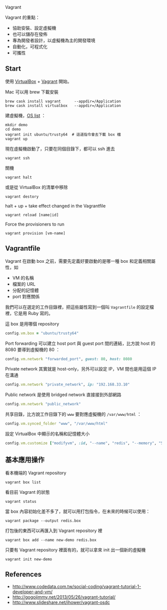 Vagrant

Vagrant 的重點：

* 協助安裝、設定虛擬機
* 也可以儲存在發佈
* 專為開發者設計，以虛擬機為主的開發環境
* 自動化，可程式化
* 可攜性

## Start

使用 [VirtualBox](https://www.virtualbox.org/) + [Vagrant](https://www.vagrantup.com/) 開始。

Mac 可以用 brew 下載安裝

    brew cask install vagrant      --appdir=/Application
    brew cask install virtualbox   --appdir=/Application

建虛擬機，[OS list](http://www.vagrantbox.es/) ：

    mkdir demo
    cd demo
    vagrant init ubuntu/trusty64  # 這道指令會去下載 box 檔
    vagrant up

現在虛擬機啟動了，只要在同個目錄下，都可以 ssh 進去

    vagrant ssh

關機

    vagrant halt

或是從 VirtualBox 的清單中移除

    vagrant destory

halt + up + take effect changed in the Vagrantfile

    vagrant reload [name|id]

Force the provisioners to run

    vagrant provision [vm-name] 

## Vagrantfile

Vagrant 在啟動 box 之前，需要先定義好要啟動的是哪一種 box 和定義相關屬性，如

* VM 的名稱
* 檔案的 URL
* 分配的記憶體
* port 對應關係

我們可以在選定的工作目錄裡，把這些屬性寫到一個叫 `Vagrantfile` 的設定檔裡，它是用 Ruby 寫的。

這 box 是用哪個 repository

```ruby
config.vm.box = "ubuntu/trusty64"
```

Port forwarding 可以建立 host port 與 guest port 間的連結，比方說 host 的 8080 要導到虛擬機的 80 ：

```ruby
config.vm.network "forwarded_port", guest: 80, host: 8080
```

Private network 其實就是 host-only，另外可以設定 IP，VM 間也是用這個 IP 在溝通

```ruby
config.vm.network "private_network", ip: "192.168.33.10"
```

Public network 是使用 bridged network 直接接到外部網路

```ruby
config.vm.network "public_network"
```

共享目錄，比方說工作目錄下的 `www` 要對應虛擬機的 `/var/www/html` ：

```ruby
config.vm.synced_folder "www", "/var/www/html"
```

設定 VirtualBox 中顯示的名稱和記憶體大小

```ruby
config.vm.customize ["modifyvm", :id, "--name", "redis", "--memory", "512"]
```

## 基本應用操作

看本機端的 Vagrant repository

    vagrant box list

看目前 Vagrant 的狀態

    vagrant status

當 box 內容初始化差不多了，就可以用打包指令，在未來的時候可以使用：

    vagrant package --output redis.box

打包後的東西可以再匯入到 Vagrant repository 裡

    vagrant box add --name new-demo redis.box

只要有 Vagrant repository 裡面有的，就可以拿來 init 出一個新的虛擬機

    vagrant init new-demo

## References

* http://www.codedata.com.tw/social-coding/vagrant-tutorial-1-developer-and-vm/
* http://gogojimmy.net/2013/05/26/vagrant-tutorial/
* http://www.slideshare.net/ihower/vagrant-osdc
